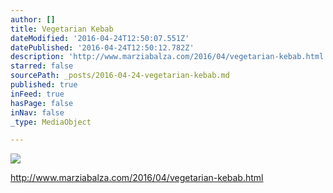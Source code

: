```yaml
---
author: []
title: Vegetarian Kebab
dateModified: '2016-04-24T12:50:07.551Z'
datePublished: '2016-04-24T12:50:12.782Z'
description: 'http://www.marziabalza.com/2016/04/vegetarian-kebab.html'
starred: false
sourcePath: _posts/2016-04-24-vegetarian-kebab.md
published: true
inFeed: true
hasPage: false
inNav: false
_type: MediaObject

---
```

![](https://the-grid-user-content.s3-us-west-2.amazonaws.com/ee0f7161-23fb-4e4e-a35e-8a1436ab0588.jpg)

http://www.marziabalza.com/2016/04/vegetarian-kebab.html